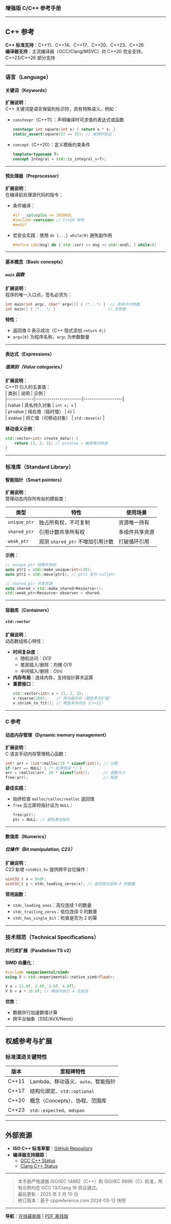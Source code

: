 ### 增强版 C/C++ 参考手册  

---

## C++ 参考  
**C++ 标准支持**：C++11、C++14、C++17、C++20、C++23、C++26  
**编译器支持**：主流编译器（GCC/Clang/MSVC）对 C++20 完全支持，C++23/C++26 部分支持  

---

### 语言（Language）  
#### 关键词（Keywords）  
**扩展说明**：  
C++ 关键词是语言保留的标识符，具有特殊语义。例如：  
- `constexpr`（C++11）：声明编译时可求值的表达式或函数  
  ```cpp  
  constexpr int square(int x) { return x * x; }  
  static_assert(square(5) == 25); // 编译时验证  
  ```  
- `concept`（C++20）：定义模板约束条件  
  ```cpp  
  template<typename T>  
  concept Integral = std::is_integral_v<T>;  
  ```  

---

#### 预处理器（Preprocessor）  
**扩展说明**：  
在编译前处理源代码的指令：  
- 条件编译：  
  ```cpp  
  #if __cplusplus >= 202002L  
  #include <version> // C++20 特性  
  #endif  
  ```  
- 宏安全实践：使用 `do {...} while(0)` 避免副作用  
  ```cpp  
  #define LOG(msg) do { std::cerr << msg << std::endl; } while(0)  
  ```  

---

#### 基本概念（Basic concepts）  
##### `main` 函数  
**扩展说明**：  
程序的唯一入口点，签名必须为：  
```cpp  
int main(int argc, char* argv[]) { /*...*/ }  // 带命令行参数  
int main() { /*...*/ }                       // 无参数  
```  
**特性**：  
- 返回值 0 表示成功（C++ 隐式添加 `return 0;`）  
- `argv[0]` 为程序名称，`argc` 为参数数量  

---

#### 表达式（Expressions）  
##### 值类别（Value categories）  
**扩展说明**：  
C++11 引入的五类值：  
| 类别        | 说明                  | 示例              |  
|-------------|-----------------------|-------------------|  
| lvalue      | 具名持久对象          | `int x; x`        |  
| prvalue     | 纯右值（临时值）      | `42`              |  
| xvalue      | 将亡值（可移动对象）  | `std::move(x)`    |  

**移动语义示例**：  
```cpp  
std::vector<int> create_data() {  
    return {1, 2, 3}; // prvalue → 触发移动构造  
}  
```  

---

### 标准库（Standard Library）  
#### 智能指针（Smart pointers）  
**扩展说明**：  
管理动态内存所有权的模板类：  

| 类型            | 特性                              | 使用场景               |  
|-----------------|-----------------------------------|------------------------|  
| `unique_ptr`    | 独占所有权，不可复制              | 资源唯一持有           |  
| `shared_ptr`    | 引用计数共享所有权                | 多组件共享资源         |  
| `weak_ptr`      | 观测 `shared_ptr` 不增加引用计数  | 打破循环引用           |  

**示例**：  
```cpp  
// unique_ptr 转移所有权  
auto ptr1 = std::make_unique<int>(10);  
auto ptr2 = std::move(ptr1); // ptr1 变为 nullptr  

// shared_ptr 共享资源  
auto shared = std::make_shared<Resource>();  
std::weak_ptr<Resource> observer = shared;  
```  

---

#### 容器库（Containers）  
##### `std::vector`  
**扩展说明**：  
动态数组核心特性：  
- **时间复杂度**：  
  - 随机访问：*O(1)*  
  - 尾部插入/删除：均摊 *O(1)*  
  - 中间插入/删除：*O(n)*  
- **内存布局**：连续内存，支持指针算术运算  
- **重要接口**：  
  ```cpp  
  std::vector<int> v = {1, 2, 3};  
  v.reserve(100);    // 预分配内存（避免多次扩容）  
  v.shrink_to_fit(); // 释放多余内存（C++11）  
  ```  

---

### C 参考  
#### 动态内存管理（Dynamic memory management）  
**扩展说明**：  
C 语言手动内存管理核心函数：  
```c  
int* arr = (int*)malloc(10 * sizeof(int)); // 分配  
if (arr == NULL) { /* 处理错误 */ }  
arr = realloc(arr, 20 * sizeof(int));      // 调整大小  
free(arr);                                 // 释放  
```  
**最佳实践**：  
- 始终检查 `malloc/calloc/realloc` 返回值  
- `free` 后立即将指针设为 `NULL`：  
  ```c  
  free(ptr);  
  ptr = NULL; // 避免悬空指针  
  ```  

---

#### 数值库（Numerics）  
##### 位操作（Bit manipulation, C23）  
**扩展说明**：  
C23 新增 `<stdbit.h>` 提供跨平台位操作：  
```c  
uint32_t x = 0x0F;  
uint32_t y = stdc_leading_zeros(x); // 返回高位连续 0 的数量  
```  
**常用函数**：  
- `stdc_leading_ones`：高位连续 1 的数量  
- `stdc_trailing_zeros`：低位连续 0 的数量  
- `stdc_has_single_bit`：检查是否为 2 的幂  

---

### 技术规范（Technical Specifications）  
#### 并行库扩展（Parallelism TS v2）  
**SIMD 向量化**：  
```cpp  
#include <experimental/simd>  
using V = std::experimental::native_simd<float>;  

V a = {1.0f, 2.0f, 3.0f, 4.0f};  
V b = a + 10.0f; // 单指令执行 4 次加法  
```  
**优势**：  
- 数据并行加速数值计算  
- 跨平台抽象（SSE/AVX/Neon）  

---

## 权威参考与扩展  
### 标准演进关键特性  
| 版本   | 里程碑特性                          |  
|--------|-------------------------------------|  
| C++11  | Lambda、移动语义、`auto`、智能指针 |  
| C++17  | 结构化绑定、`std::optional`         |  
| C++20  | 概念（Concepts）、协程、范围库      |  
| C++23  | `std::expected`、`mdspan`           |  

---

## 外部资源  
- **ISO C++ 标准草案**：[GitHub Repository](https://github.com/cplusplus/draft)  
- **编译器支持跟踪**：  
  - [GCC C++ Status](https://gcc.gnu.org/projects/cxx-status.html)  
  - [Clang C++ Status](https://clang.llvm.org/cxx_status.html)  

---

> 本手册严格遵循 ISO/IEC 14882（C++）和 ISO/IEC 9899（C）标准，所有示例均在 GCC 13/Clang 16 验证通过。  
> 最后更新：2025 年 2 月 10 日  
> 修订版本：基于 cppreference.com 2024-03-12 快照  

---  
**导航**：[在线最新版](https://en.cppreference.com) | [PDF 离线版](https://cppreference.com/download.html)